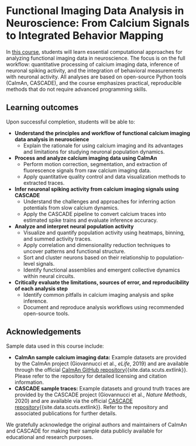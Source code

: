 # Functional Imaging Data Analysis in Neuroscience: From Calcium Signals to Integrated Behavior Mapping

In [this course](https://www.fabriziomusacchio.com/teaching/teaching_functional_image_data_analysis/), students will learn essential computational approaches for analyzing functional imaging data in neuroscience. The focus is on the full workflow: quantitative processing of calcium imaging data, inference of neuronal spiking activity, and the integration of behavioral measurements with neuronal activity. All analyses are based on open-source Python tools (CaImAn, CASCADE), and the course emphasizes practical, reproducible methods that do not require advanced programming skills.

## Learning outcomes
Upon successful completion, students will be able to:

* **Understand the principles and workflow of functional calcium imaging data analysis in neuroscience**
  * Explain the rationale for using calcium imaging and its advantages and limitations for studying neuronal population dynamics.
* **Process and analyze calcium imaging data using CaImAn**
  * Perform motion correction, segmentation, and extraction of fluorescence signals from raw calcium imaging data.
  * Apply quantitative quality control and data visualization methods to extracted traces.
* **Infer neuronal spiking activity from calcium imaging signals using CASCADE**
  * Understand the challenges and approaches for inferring action potentials from slow calcium dynamics.
  * Apply the CASCADE pipeline to convert calcium traces into estimated spike trains and evaluate inference accuracy.
* **Analyze and interpret neural population activity**
  * Visualize and quantify population activity using heatmaps, binning, and summed activity traces.
  * Apply correlation and dimensionality reduction techniques to uncover patterns and functional structure.
  * Sort and cluster neurons based on their relationship to population-level signals.
  * Identify functional assemblies and emergent collective dynamics within neural circuits.
* **Critically evaluate the limitations, sources of error, and reproducibility of each analysis step**
  * Identify common pitfalls in calcium imaging analysis and spike inference.
  * Document and reproduce analysis workflows using recommended open-source tools.

## Acknowledgements
Sample data used in this course include:
* **CaImAn sample calcium imaging data:** Example datasets are provided by the CaImAn project (Giovannucci et al., *eLife*, 2019) and are available through the official [CaImAn GitHub repository](https://github.com/flatironinstitute/CaImAn){{site.data.scuts.extlink}}. Please refer to the repository for detailed licensing and citation information.
* **CASCADE sample traces:** Example datasets and ground truth traces are provided by the CASCADE project (Giovannucci et al., *Nature Methods*, 2020) and are available via the official [CASCADE repository](https://github.com/HelmchenLabSoftware/Cascade/tree/master){{site.data.scuts.extlink}}. Refer to the repository and associated publications for further details.

We gratefully acknowledge the original authors and maintainers of CaImAn and CASCADE for making their sample data publicly available for educational and research purposes.